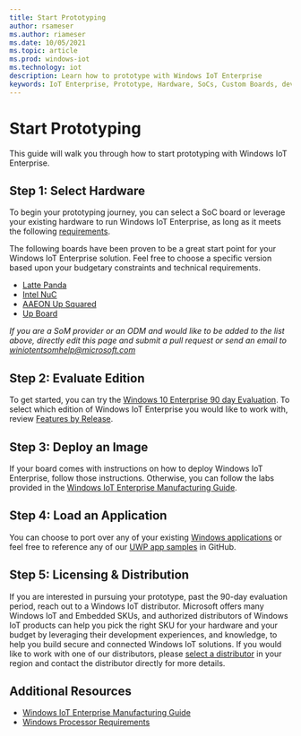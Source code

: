 ```yaml
---
title: Start Prototyping
author: rsameser
ms.author: riameser
ms.date: 10/05/2021
ms.topic: article
ms.prod: windows-iot
ms.technology: iot
description: Learn how to prototype with Windows IoT Enterprise
keywords: IoT Enterprise, Prototype, Hardware, SoCs, Custom Boards, development devices, boards, SOC, SOM, system on chips, Windows IoT
---
```

# Start Prototyping
This guide will walk you through how to start prototyping with Windows IoT Enterprise.

## Step 1: Select Hardware
To begin your prototyping journey, you can select a SoC board or leverage your existing hardware to run Windows IoT Enterprise, as long as it meets the following [requirements](./Hardware_Requirements.md).

The following boards have been proven to be a great start point for your Windows IoT Enterprise solution. Feel free to choose a specific version based upon your budgetary constraints and technical requirements.

* [Latte Panda](https://www.lattepanda.com/)
* [Intel NuC](https://www.intel.com/content/www/us/en/products/boards-kits/nuc.html)
* [AAEON Up Squared](https://www.aaeon.com/en/p/iot-gateway-maker-boards-up-squared)
* [Up Board](https://up-board.org/up/specifications/)

*If you are a SoM provider or an ODM and would like to be added to the list above, directly edit this page and submit a pull request or send an email to winiotentsomhelp@microsoft.com*

## Step 2: Evaluate Edition
To get started, you can try the [Windows 10 Enterprise 90 day Evaluation](https://www.microsoft.com/evalcenter/evaluate-windows-10-enterprise). To select which edition of Windows IoT Enterprise you would like to work with, review [Features by Release](../Features.md).

## Step 3: Deploy an Image
If your board comes with instructions on how to deploy Windows IoT Enterprise, follow those instructions. Otherwise, you can follow the labs provided in the [Windows IoT Enterprise Manufacturing Guide](../Commercialization/Manufacturing-Guide.md).

## Step 4: Load an Application
You can choose to port over any of your existing [Windows applications](/windows/apps/desktop/choose-your-platform) or feel free to reference any of our [UWP app samples](https://github.com/microsoft/Windows-universal-samples) in GitHub.

## Step 5: Licensing & Distribution
If you are interested in pursuing your prototype, past the 90-day evaluation period, reach out to a Windows IoT distributor. Microsoft offers many Windows IoT and Embedded SKUs, and authorized distributors of Windows IoT products can help you pick the right SKU for your hardware and your budget by leveraging their development experiences, and knowledge, to help you build secure and connected Windows IoT solutions. If you would like to work with one of our distributors, please [select a distributor](https://aka.ms/IoTDistributorList) in your region and contact the distributor directly for more details.

## Additional Resources
* [Windows IoT Enterprise Manufacturing Guide](/windows-hardware/manufacture/desktop/iot-ent-overview)
* [Windows Processor Requirements](/windows-hardware/design/minimum/windows-processor-requirements)
